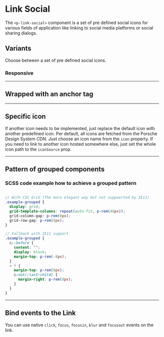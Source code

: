 # Link Social

The `<p-link-social>` component is a set of pre defined social icons for various fields of application like linking to social media platforms or social sharing dialogs.

## Variants

Choose between a set of pre defined social icons.

<Playground :themeable="true" :childElementLayout="{spacing: 'inline'}">
  <template #configurator>
    <select v-model="icon" @change="getLabel">
      <option selected value="logo-facebook">Facebook</option>
      <option selected value="logo-google">Google</option>
      <option value="logo-instagram">Instagram</option>
      <option value="logo-linkedin">Linkedin</option>
      <option value="logo-pinterest">Pinterest</option>
      <option value="logo-twitter">Twitter</option>
      <option value="logo-wechat">WeChat</option>
      <option value="logo-whatsapp">WhatsApp</option>
      <option value="logo-xing">Xing</option>
      <option value="logo-youtube">YouTube</option>
    </select>
  </template>
  <template v-slot={theme}>
    <p-link-social href="#linkToSocialMedia" :icon="icon" :theme="theme">{{ label }}</p-link-social>
    <p-link-social href="#linkToSocialMedia" hide-label="true" :icon="icon" :theme="theme">{{ label }}</p-link-social>
  </template>
</Playground>

### Responsive

<Playground :themeable="true" :childElementLayout="{spacing: 'inline'}">
  <template v-slot={theme}>
    <p-link-social href="https://www.facebook.com/" icon="logo-facebook" hide-label="{ base: true, s: false }" :theme="theme">Facebook</p-link-social>
  </template>
</Playground>

---

## Wrapped with an anchor tag 

<Playground :themeable="true" :childElementLayout="{spacing: 'inline'}">
  <template v-slot={theme}>
    <a href="https://www.facebook.com/" class="example-link" target="_blank" rel="nofollow noopener">
      <p-link-social icon="logo-facebook" :theme="theme">Facebook</p-link-social>
    </a>
    <a href="https://www.facebook.com/" class="example-link" target="_blank" rel="nofollow noopener">
      <p-link-social icon="logo-facebook" hide-label="true" :theme="theme">Facebook</p-link-social>
    </a>
  </template>
</Playground>

---

## Specific icon
If another icon needs to be implemented, just replace the default icon with another predefined icon. Per default, all icons are fetched from the Porsche Design System CDN. Just choose an icon name from the `icon` property. If you need to link to another icon hosted somewhere else, just set the whole icon path to the `iconSource` prop.

<Playground :themeable="true" :childElementLayout="{spacing: 'inline'}">
  <template v-slot={theme}>
    <p-link-social href="#delicious" icon="logo-delicious" :theme="theme">Delicious</p-link-social>
    <p-link-social href="#kaixin" :icon-source="require(`./assets/icon-custom-kaixin.svg`)" hide-label="true" :theme="theme">Kaixin</p-link-social>
  </template>
</Playground>

--- 

## Pattern of grouped components 

<Playground :themeable="true">
  <template v-slot={theme}>
    <div class="example-grouped">
      <p-link-social href="https://www.facebook.com/" icon="logo-facebook" hide-label="true" :theme="theme">Facebook</p-link-social>
      <p-link-social href="https://www.google.com/" icon="logo-google" hide-label="true" :theme="theme">Google</p-link-social>
      <p-link-social href="https://www.instagram.com/" icon="logo-instagram" hide-label="true" :theme="theme">Instagram</p-link-social>
      <p-link-social href="https://www.linkedin.com/" icon="logo-linkedin" hide-label="true" :theme="theme">Linkedin</p-link-social>
      <p-link-social href="https://www.pinterest.com/" icon="logo-pinterest" hide-label="true" :theme="theme">Pinterest</p-link-social>
      <p-link-social href="https://www.twitter.com/" icon="logo-twitter" hide-label="true" :theme="theme">Twitter</p-link-social>
      <p-link-social href="https://www.wechat.com/" icon="logo-wechat" hide-label="true" :theme="theme">Wechat</p-link-social>
      <p-link-social href="https://wa.me/491525557912" icon="logo-whatsapp" hide-label="true" :theme="theme">Whatsapp</p-link-social>
      <p-link-social href="https://www.xing.com" icon="logo-xing" hide-label="true" :theme="theme">Xing</p-link-social>
      <p-link-social href="https://www.youtube.com" icon="logo-youtube" hide-label="true" :theme="theme">Youtube</p-link-social>
    </div>
  </template>
</Playground>

### SCSS code example how to achieve a grouped pattern

```scss  

// With CSS Grid (The more elegant way but not suppoerted by IE11)
.example-grouped {
  display: grid;
  grid-template-columns: repeat(auto-fit, p-rem(48px));
  grid-column-gap: p-rem(8px);
  grid-row-gap: p-rem(8px);
}

// Fallback with IE11 support
.example-grouped {
  &::before {
    content: "";
    display: block;
    margin-top: p-rem(-8px);
  }
  > * {
    margin-top: p-rem(8px);
    &:not(:last-child) {
      margin-right: p-rem(8px);
    }
  }
}

``` 

---

## Bind events to the Link
You can use native `click`, `focus`, `focusin`, `blur` and `focusout` events on the link.

<Playground :themeable="true" :childElementLayout="{spacing: 'inline'}">
  <template v-slot={theme}>
    <p-link-social
        href="https://www.facebook.com/"
        icon="logo-facebook"
        onclick="alert('click'); return false;"
        onfocus="console.log('focus')"
        onfocusin="console.log('focusin')"
        onblur="console.log('blur')"
        onfocusout="console.log('focusout')"
        :theme="theme"
    >Facebook</p-link-social>
  </template>
</Playground>

<script lang="ts">
  import { Component, Vue } from 'vue-property-decorator';
  
  @Component
  export default class PlaygroundLinkSocial extends Vue {
    public icon: string = 'logo-facebook';
    public label: string = 'Facebook';
    
    public getLabel(event) {
      const options = event.target.options;
      const selectedOption = options[options.selectedIndex];
      this.label =  selectedOption.textContent;
    };
  }
</script>

<style scoped lang="scss">
  @import "~@porsche-design-system/scss-utils/index";
  
  .example-link {
    display: inline-block;
    outline: none;
    text-decoration: none;
  }
  
  .example-grouped {
    &::before {
      content: "";
      display: block;
      margin-top: p-rem(-8px);
    }
    > * {
      margin-top: p-rem(8px);
      &:not(:last-child) {
        margin-right: p-rem(8px);
      }
    }
  }
</style>